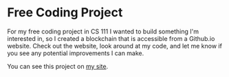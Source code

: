 # Free Coding Project

For my free coding project in CS 111 I wanted to build something I'm interested in, so I created a blockchain that is accessible from a Github.io website. Check out the website, look around at my code, and let me know if you see any potential improvements I can make.

You can see this project on [my site](https://hyrumjb.github.io/blockchain).

